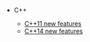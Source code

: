 <!-- _sidebar.md -->

- C++

  - [C++11 new features](/docs/c++/11features.md) <!--注意这里是相对路径-->
  - [C++14 new features](/docs/c++/14features.md)

